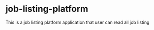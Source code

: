 # job-listing-platform
This is a job listing platform application that user can read all job listing  
